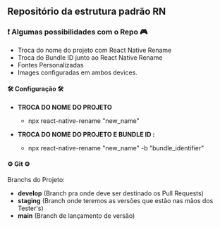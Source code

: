 ## Repositório da estrutura padrão RN

### ❗️ Algumas possibilidades com o Repo 🎮

- Troca do nome do projeto com React Native Rename 
- Troca do Bundle ID junto ao React Native Rename
- Fontes Personalizadas
- Images configuradas em ambos devices.

#### 🛠 Configuração 🛠

- **TROCA DO NOME DO PROJETO**

  - npx react-native-rename "new_name"

- **TROCA DO NOME DO PROJETO E BUNDLE ID :** 
  - npx react-native-rename "new_name" -b "bundle_identifier"

#### ⚙️ Git ⚙️

Branchs do Projeto:

- **develop** (Branch pra onde deve ser destinado os Pull Requests)
- **staging** (Branch onde teremos as versões que estão nas mãos dos Tester's)
- **main** (Branch de lançamento de versão)
